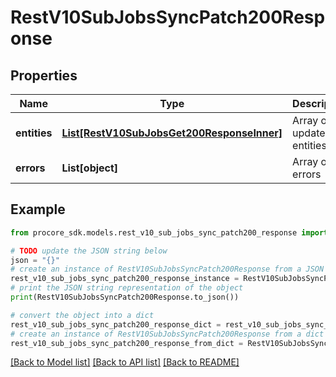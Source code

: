 # RestV10SubJobsSyncPatch200Response


## Properties

Name | Type | Description | Notes
------------ | ------------- | ------------- | -------------
**entities** | [**List[RestV10SubJobsGet200ResponseInner]**](RestV10SubJobsGet200ResponseInner.md) | Array of updated entities | [optional] 
**errors** | **List[object]** | Array of errors | [optional] 

## Example

```python
from procore_sdk.models.rest_v10_sub_jobs_sync_patch200_response import RestV10SubJobsSyncPatch200Response

# TODO update the JSON string below
json = "{}"
# create an instance of RestV10SubJobsSyncPatch200Response from a JSON string
rest_v10_sub_jobs_sync_patch200_response_instance = RestV10SubJobsSyncPatch200Response.from_json(json)
# print the JSON string representation of the object
print(RestV10SubJobsSyncPatch200Response.to_json())

# convert the object into a dict
rest_v10_sub_jobs_sync_patch200_response_dict = rest_v10_sub_jobs_sync_patch200_response_instance.to_dict()
# create an instance of RestV10SubJobsSyncPatch200Response from a dict
rest_v10_sub_jobs_sync_patch200_response_from_dict = RestV10SubJobsSyncPatch200Response.from_dict(rest_v10_sub_jobs_sync_patch200_response_dict)
```
[[Back to Model list]](../README.md#documentation-for-models) [[Back to API list]](../README.md#documentation-for-api-endpoints) [[Back to README]](../README.md)


